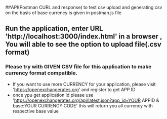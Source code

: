 

##API(Postman CURL and response) to test csv upload and generating csv on the basis of base currency is given in postman.js file

## Run the application, enter URL 'http://localhost:3000/index.html' in a browser , You will able to see the option to upload file(.csv format)

### Please try with GIVEN CSV file for this application to make currency format compatible.
- If you want to use more CURRENCY for your application, please visit 'https://openexchangerates.org' and register to get APP ID 
- once ypu get application id please use 'https://openexchangerates.org/api/latest.json?app_id=YOUR APPID & base:YOUR CURRENCY CODE'  this will return you all currency with respective base value


